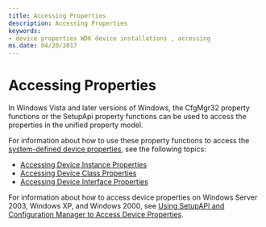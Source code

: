 ```yaml
---
title: Accessing Properties
description: Accessing Properties
keywords:
- device properties WDK device installations , accessing
ms.date: 04/20/2017
---
```


# Accessing Properties

In Windows Vista and later versions of Windows, the CfgMgr32 property functions or the SetupApi property functions can be used to access the properties in the unified property model.

For information about how to use these property functions to access the [system-defined device properties](system-defined-device-properties2.md), see the following topics:
* [Accessing Device Instance Properties](accessing-device-instance-properties--windows-vista-and-later-.md)
* [Accessing Device Class Properties](accessing-device-class-properties--windows-vista-and-later-.md)
* [Accessing Device Interface Properties](accessing-device-interface-properties--windows-vista-and-later-.md)

For information about how to access device properties on Windows Server 2003, Windows XP, and Windows 2000, see [Using SetupAPI and Configuration Manager to Access Device Properties](using-setupapi-and-configuration-manager-to-access-device-properties.md).

 

 





